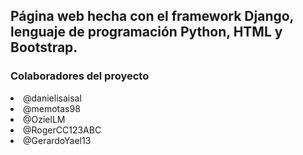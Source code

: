 ## Página web hecha con el framework Django, lenguaje de programación Python, HTML y Bootstrap. 
### Colaboradores del proyecto
<li>@danielisaisal</li>
<li>@memotas98</li>
<li>@OzielLM</li>
<li>@RogerCC123ABC</li>
<li>@GerardoYael13</li>
